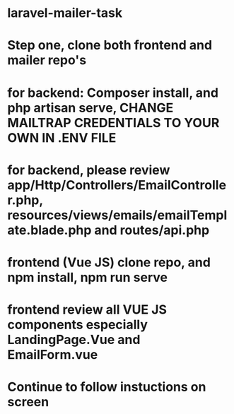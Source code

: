# laravel-mailer-task


# Step one, clone both frontend and mailer repo's
# for backend: Composer install, and php artisan serve, CHANGE MAILTRAP CREDENTIALS TO YOUR OWN IN .ENV FILE
# for backend, please review app/Http/Controllers/EmailController.php, resources/views/emails/emailTemplate.blade.php and routes/api.php

# frontend (Vue JS) clone repo, and npm install, npm run serve
# frontend review all VUE JS components especially LandingPage.Vue and EmailForm.vue

# Continue to follow instuctions on screen
